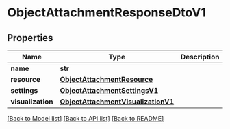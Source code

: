 # ObjectAttachmentResponseDtoV1

## Properties
Name | Type | Description | Notes
------------ | ------------- | ------------- | -------------
**name** | **str** |  | 
**resource** | [**ObjectAttachmentResource**](ObjectAttachmentResource.md) |  | [optional] 
**settings** | [**ObjectAttachmentSettingsV1**](ObjectAttachmentSettingsV1.md) |  | [optional] 
**visualization** | [**ObjectAttachmentVisualizationV1**](ObjectAttachmentVisualizationV1.md) |  | [optional] 

[[Back to Model list]](../README.md#documentation-for-models) [[Back to API list]](../README.md#documentation-for-api-endpoints) [[Back to README]](../README.md)

